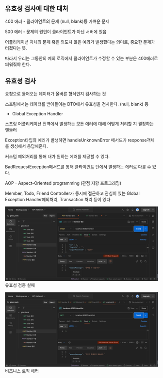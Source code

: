 유효성 검사에 대한 대처
-

400 에러 - 클라이언트의 문제 (null, blank)등 가벼운 문제

500 에러 - 문제의 원인이 클라이언트가 아닌 서버에 있음

어플리케이션 자체의 문제 혹은 의도치 않은 예외가 발생했다는 의미로, 중요한 문제가 터졌다는 뜻.

따라서 우리는 그동안의 예외 로직에서 클라이언트가 수정할 수 있는 부분은 400에러로 띄워줘야 한다.

유효성 검사
-

요청으로 들어오는 데이터가 올바른 형식인지 검사하는 것

스프링에서는 데이터를 받아들이는 DTO에서 유효성을 검사한다.
(null, blank) 등

- Global Exception Handler

스프링 어플리케이션 전역에서 발생하는
모든 에러에 대해 어떻게 처리할 지 결정하는 핸들러

Exception타입의 에러가 발생하면 handleUnknownError 메서드가 reoponse객체를 생성해서 응답해준다.

커스텀 예외처리를 통해 내가 원하는 에러를 제공할 수 있다.

BadRequestException메서드를 통해 클라이언트 단에서 발생하는 에러로 다룰 수 있다.

AOP - Aspect-Oriented programming (관점 지향 프로그래밍)

Member, Todo, Friend Controller가 동시에 접근하고 관심이 있는 Global Exception Handler예외처리, Transaction 처리 등이 있다

![img.png](img.png)
유효성 검증 실패

![img_1.png](img_1.png)
비즈니스 로직 에러

